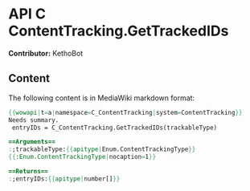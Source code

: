 # API C ContentTracking.GetTrackedIDs

**Contributor:** KethoBot

## Content

The following content is in MediaWiki markdown format:

```mediawiki
{{wowapi|t=a|namespace=C_ContentTracking|system=ContentTracking}}
Needs summary.
 entryIDs = C_ContentTracking.GetTrackedIDs(trackableType)

==Arguments==
:;trackableType:{{apitype|Enum.ContentTrackingType}}
{{:Enum.ContentTrackingType|nocaption=1}}

==Returns==
:;entryIDs:{{apitype|number[]}}
```